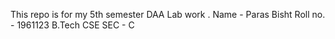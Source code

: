 This repo is for my 5th semester DAA Lab work . 
Name - Paras Bisht 
Roll no. - 1961123
B.Tech CSE 
SEC - C
